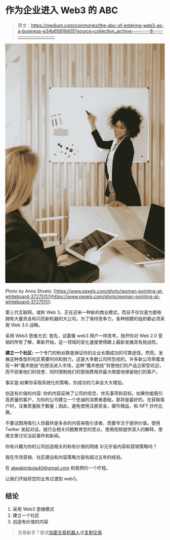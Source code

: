 # 作为企业进入 Web3 的 ABC

> 原文：<https://medium.com/coinmonks/the-abc-of-entering-web3-as-a-business-e34b65819d05?source=collection_archive---------8----------------------->

![](img/b264106233eeecffe17abdb043675f09.png)

Photo by Anna Shvets: [https://www.pexels.com/photo/woman-pointing-at-whiteboard-3727511/](https://www.pexels.com/photo/woman-pointing-at-whiteboard-3727511/)

第三代互联网，或称 Web 3，正在迎来一种新的商业模式，而且不仅仅是为那些拥有大量资金和闪亮新机器的大公司。为了保持竞争力，各种规模的组织都必须采用 Web 3.0 战略。

采用 Web3 思维方式:
首先，试着像 web3 用户一样思考。抛开你对 Web 2.0 营销的所有了解，重新开始。这一领域的变化速度使得跟上最新发展具有挑战性。

**建立一个社区:**
一个专门的粉丝群是保证你的企业长期成功的可靠途径。然而，发展这种类型的社区需要时间和努力，这是大多数公司所忽视的。许多新公司带着发现一种“魔术绝技”的想法进入市场，这种“魔术绝技”将使他们的产品立即受欢迎，而不损害他们的信誉，同时限制他们的营销费用并最大限度地保留他们的客户。

事实是:如果你采取系统化的策略，你成功的几率会大大增加。

创造有价值的内容:
你的内容反映了公司的信念、优先事项和目标。如果你能吸引高质量的客户，为你的公司建立一个忠诚的消费者基础，那将是最好的。在获取客户时，注重质量胜于数量；因此，避免使用注册奖金，硬币赠品，和 NFT 炒作比赛。

不要试图用吸引人但最终是多余的内容来吸引读者，而要专注于提供价值。使用 Twitter 发起对话，就行业相关问题教育您的受众，使用视频提供深入的解释，使用文章讨论当前事件和新闻。

你有兴趣为你的公司创造相关的和有价值的网络 3/元宇宙内容和营销策略吗？

我在市场营销、社区建设和内容策略方面有超过五年的经验。

在 abeabimbola40@gmail.com 和我预约一个疗程。

让我们开始将您的业务过渡到 web3。

## 结论

1.  采用 Web3 思维模式
2.  建立一个社区
3.  创造有价值的内容

> 交易新手？尝试[加密交易机器人](/coinmonks/crypto-trading-bot-c2ffce8acb2a)或[复制交易](/coinmonks/top-10-crypto-copy-trading-platforms-for-beginners-d0c37c7d698c)